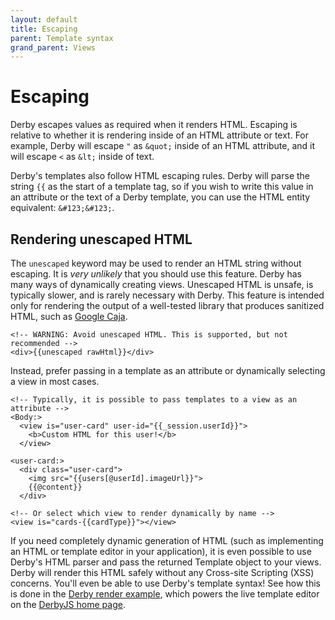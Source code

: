 ```yaml
---
layout: default
title: Escaping
parent: Template syntax
grand_parent: Views
---
```


# Escaping

Derby escapes values as required when it renders HTML. Escaping is relative to whether it is rendering inside of an HTML attribute or text. For example, Derby will escape `"` as `&quot;` inside of an HTML attribute, and it will escape `<` as `&lt;` inside of text.

Derby's templates also follow HTML escaping rules. Derby will parse the string `{{` as the start of a template tag, so if you wish to write this value in an attribute or the text of a Derby template, you can use the HTML entity equivalent: `&#123;&#123;`.

## Rendering unescaped HTML

The `unescaped` keyword may be used to render an HTML string without escaping. It is *very unlikely* that you should use this feature. Derby has many ways of dynamically creating views. Unescaped HTML is unsafe, is typically slower, and is rarely necessary with Derby. This feature is intended only for rendering the output of a well-tested library that produces sanitized HTML, such as [Google Caja](https://developers.google.com/caja/).

```jinja
<!-- WARNING: Avoid unescaped HTML. This is supported, but not recommended -->
<div>{{unescaped rawHtml}}</div>
```

Instead, prefer passing in a template as an attribute or dynamically selecting a view in most cases.

```jinja
<!-- Typically, it is possible to pass templates to a view as an attribute -->
<Body:>
  <view is="user-card" user-id="{{_session.userId}}">
    <b>Custom HTML for this user!</b>
  </view>

<user-card:>
  <div class="user-card">
    <img src="{{users[@userId].imageUrl}}">
    {{@content}}
  </div>
```

```jinja
<!-- Or select which view to render dynamically by name -->
<view is="cards-{{cardType}}"></view>
```

If you need completely dynamic generation of HTML (such as implementing an HTML or template editor in your application), it is even possible to use Derby's HTML parser and pass the returned Template object to your views. Derby will render this HTML safely without any Cross-site Scripting (XSS) concerns. You'll even be able to use Derby's template syntax! See how this is done in the [Derby render example](https://github.com/derbyjs/derby-examples/blob/master/render/index.js#L29), which powers the live template editor on the [DerbyJS home page](https://derbyjs.com/).

